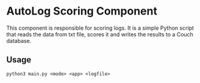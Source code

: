 # AutoLog Scoring Component
This component is responsible for scoring logs. It is a simple Python script that reads the data from txt file, scores it and writes the results to a Couch database.

## Usage
`python3 main.py <mode> <app> <logfile>`
